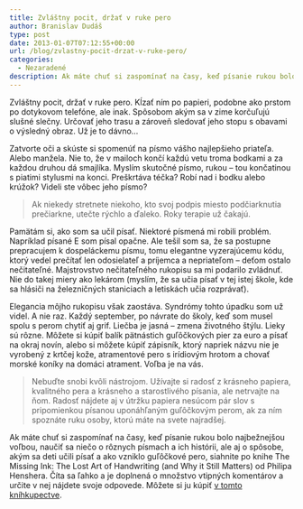 ```yaml
---
title: Zvláštny pocit, držať v ruke pero
author: Branislav Dudáš
type: post
date: 2013-01-07T07:12:55+00:00
url: /blog/zvlastny-pocit-drzat-v-ruke-pero/
categories:
  - Nezaradené
description: Ak máte chuť si zaspomínať na časy, keď písanie rukou bolo najbežnejšou voľbou, tento článok je pre vás.
---
```

Zvláštny pocit, držať v ruke pero. Kĺzať ním po papieri, podobne ako prstom po dotykovom telefóne, ale inak. Spôsobom akým sa v zime korčuľujú slušné slečny. Určovať jeho trasu a zároveň sledovať jeho stopu s obavami o výsledný obraz. Už je to dávno…

Zatvorte oči a skúste si spomenúť na písmo vášho najlepšieho priateľa. Alebo manžela. Nie to, že v mailoch končí každú vetu troma bodkami a za každou druhou dá smajlíka. Myslím skutočné písmo, rukou &#8211; tou končatinou s piatimi stylusmi na konci. Preškrtáva téčka? Robí nad i bodku alebo krúžok? Videli ste vôbec jeho písmo?

> Ak niekedy stretnete niekoho, kto svoj podpis miesto podčiarknutia prečiarkne, utečte rýchlo a ďaleko. Roky terapie už čakajú.

Pamätám si, ako som sa učil písať. Niektoré písmená mi robili problém. Napríklad písané E som písal opačne. Ale tešil som sa, že sa postupne prepracujem k dospeláckemu písmu, tomu elegantne vyzerajúcemu kódu, ktorý vedel prečítať len odosielateľ a príjemca a nepriateľom &#8211; deťom ostalo nečitateľné. Majstrovstvo nečitateľného rukopisu sa mi podarilo zvládnuť. Nie do takej miery ako lekárom (myslím, že sa učia písať v tej istej škole, kde sa hlásiči na železničných staniciach a letiskách učia rozprávať).

Elegancia môjho rukopisu však zaostáva. Syndrómy tohto úpadku som už videl. A nie raz. Každý september, po návrate do školy, keď som musel spolu s perom chytiť aj grif. Liečba je jasná &#8211; zmena životného štýlu. Lieky sú rôzne. Môžete si kúpiť balík pätnástich guľôčkových pier za euro a písať na okraj novín, alebo si môžete kúpiť zápisník, ktorý napriek názvu nie je vyrobený z krtčej kože, atramentové pero s irídiovým hrotom a chovať morské koníky na domáci atrament. Voľba je na vás.

> Nebuďte snobi kvôli nástrojom. Užívajte si radosť z krásneho papiera, kvalitného pera a krásneho a starostlivého písania, ale netrvajte na ňom. Radosť nájdete aj v útržku papiera nesúcom pár slov s pripomienkou písanou uponáhľaným guľôčkovým perom, ak za ním spoznáte ruku osoby, ktorú máte na svete najradšej.

Ak máte chuť si zaspomínať na časy, keď písanie rukou bolo najbežnejšou voľbou, naučiť sa niečo o rôznych písmach a ich histórii, ale aj o spôsobe, akým sa deti učili písať a ako vzniklo guľôčkové pero, siahnite po knihe The Missing Ink: The Lost Art of Handwriting (and Why it Still Matters) od Philipa Henshera. Číta sa ľahko a je doplnená o množstvo vtipných komentárov a určite v nej nájdete svoje odpovede. Môžete si ju kúpiť <a title="EuroBooks" href="http://www.eurobooks.sk/sk/produkt/146328/The-Missing-Ink/" target="_blank">v tomto kníhkupectve</a>.